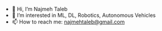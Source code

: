 - 👋 Hi, I’m Najmeh Taleb
- 👀 I’m interested in ML, DL, Robotics, Autonomous Vehicles
- 📫 How to reach me: najmehtaleb@gmail.com

<!---
najmehtaleb/najmehtaleb is a ✨ special ✨ repository because its `README.md` (this file) appears on your GitHub profile.
You can click the Preview link to take a look at your changes.
--->

